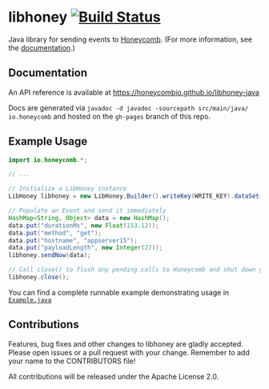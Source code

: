 # libhoney [![Build Status](https://travis-ci.org/honeycombio/libhoney-java.svg?branch=master)](https://travis-ci.org/honeycombio/libhoney-java)

Java library for sending events to [Honeycomb](https://honeycomb.io). (For more information, see the [documentation](https://honeycomb.io/docs).)


## Documentation

An API reference is available at https://honeycombio.github.io/libhoney-java

Docs are generated via `javadoc -d javadoc -sourcepath src/main/java/ io.honeycomb` and hosted on the `gh-pages` branch of this repo.

## Example Usage

```java
import io.honeycomb.*;

// ...

// Initialize a LibHoney instance
LibHoney libhoney = new LibHoney.Builder().writeKey(WRITE_KEY).dataSet(DATA_SET).build();

// Populate an Event and send it immediately
HashMap<String, Object> data = new HashMap();
data.put("durationMs", new Float(153.12));
data.put("method", "get");
data.put("hostname", "appserver15");
data.put("payloadLength", new Integer(27));
libhoney.sendNow(data);

// Call close() to flush any pending calls to Honeycomb and shut down gracefully
libhoney.close();
```

You can find a complete runnable example demonstrating usage in [`Example.java`](src/main/java/io/honeycomb/Example.java)

## Contributions

Features, bug fixes and other changes to libhoney are gladly accepted. Please
open issues or a pull request with your change. Remember to add your name to the
CONTRIBUTORS file!

All contributions will be released under the Apache License 2.0.
